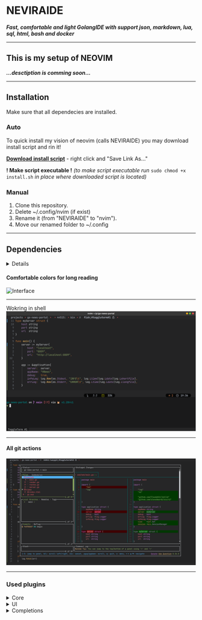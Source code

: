 # NEVIRAIDE
***Fast, comfortable and light GolangIDE with support json, markdown, lua, sql, html, bash and docker***
___
## This is my setup of NEOVIM
***...desctiption is comming soon...***
___
## Installation
Make sure that all dependecies are installed.
###  Auto
To quick install my vision of neovim (calls NEVIRAIDE) you may download install script and rin it!

**[Download install script](https://github.com/RAprogramm/NEVIRAIDE/blob/golangIDE/install.sh)** - right click and "Save Link As..."

**! Make script executable !** *(to make script executable run* `sudo chmod +x install.sh` *in place where downloaded script is located)*

### Manual
1. Clone this repository.
3. Delete ~/.config/nvim (if exist)
2. Rename it (from "NEVIRAIDE" to "nvim").
4. Move our renamed folder to ~/.config 
___
## Dependencies
<details>
- fd *(search in filesystem)*
- ripgrep *(search in text)*
- npm *(install dependecies)*
- unzip *(install dependecies)*
- lazygit *(working with git)*
- nonicons *(font for icons)*
- delta *(pretty look git diff)*
</details>


#### Comfortable colors for long reading
![Interface](https://github.com/RAprogramm/NEVIRAIDE/blob/golangIDE/neviraide_screens/interface.png)
___
Wokring in shell
![Terminal](./neviraide_screens/terminal.png)
___
#### All git actions
![Lazygit](./neviraide_screens/lazygit.png)
___
### Used plugins

<details>
<summary>Core</summary>

- [Lazy]() - plugin manager
- [Plenary](https://github.com/nvim-lua/plenary.nvim) - plugin for async 
- [Telescope](https://github.com/nvim-telescope/telescope.nvim) - is very powerfull feature
</details>

<details>
<summary>UI</summary>

- [Dashboard](https://github.com/glepnir/dashboard-nvim) - startup screen
- [Lualine]() - status line, winbar and tabline
- [Devicons](https://github.com/nvim-tree/nvim-web-devicons) - icons
- [Nonicons]() - outlined icons
- [Indent-blankline](https://github.com/lukas-reineke/indent-blankline.nvim) - indent guides
- [Notify](https://github.com/rcarriga/nvim-notify) - notification manager
- [DAP-UI](https://github.com/rcarriga/nvim-dap-ui) - a UI for nvim-dap
- [DAP-ghosttext](https://github.com/rcarriga/nvim-dap-ui) - a ghost text for nvim-dap
- [NoICE]() - klsadflkahsdlk
</details>

<details>
<summary>Completions</summary>

- [cmp]()
- [Luasnip](https://github.com/L3MON4D3/LuaSnip)
</details>

